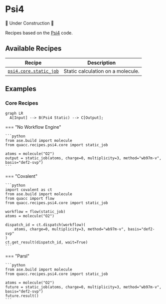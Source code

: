 # Psi4

🚧 Under Construction 🚧

Recipes based on the [Psi4](https://psicode.org/) code.

## Available Recipes

| Recipe                                                                                                                                           | Description                       |
| ------------------------------------------------------------------------------------------------------------------------------------------------ | --------------------------------- |
| [`psi4.core.static_job`](https://quantum-accelerators.github.io/quacc/reference/quacc/recipes/psi4/core.html#quacc.recipes.psi4.core.static_job) | Static calculation on a molecule. |

## Examples

### Core Recipes

```mermaid
graph LR
  A[Input] --> B(Psi4 Static) --> C[Output];
```

=== "No Workflow Engine"

    ```python
    from ase.build import molecule
    from quacc.recipes.psi4.core import static_job

    atoms = molecule("O2")
    output = static_job(atoms, charge=0, multiplicity=3, method="wb97m-v", basis="def2-svp")
    ```

=== "Covalent"

    ```python
    import covalent as ct
    from ase.build import molecule
    from quacc import flow
    from quacc.recipes.psi4.core import static_job

    workflow = flow(static_job)
    atoms = molecule("O2")

    dispatch_id = ct.dispatch(workflow)(
        atoms, charge=0, multiplicity=3, method="wb97m-v", basis="def2-svp"
    )
    ct.get_result(dispatch_id, wait=True)
    ```

=== "Parsl"

    ```python
    from ase.build import molecule
    from quacc.recipes.psi4.core import static_job

    atoms = molecule("O2")
    future = static_job(atoms, charge=0, multiplicity=3, method="wb97m-v", basis="def2-svp")
    future.result()
    ```
